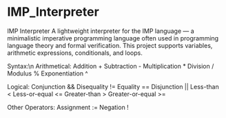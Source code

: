# IMP_Interpreter
IMP Interpreter A lightweight interpreter for the IMP language — a minimalistic imperative programming language often used in programming language theory and formal verification. This project supports variables, arithmetic expressions, conditionals, and loops. 


Syntax:\n
    Arithmetical:
      Addition + 
      Subtraction - 
      Multiplication * 
      Division / 
      Modulus % 
      Exponentiation ^ 

  Logical: 
    Conjunction &&
    Disequality !=
    Equality ==
    Disjunction ||
    Less-than <
    Less-or-equal <=
    Greater-than >
    Greater-or-equal >=
  
  Other Operators: 
    Assignment := 
    Negation !

